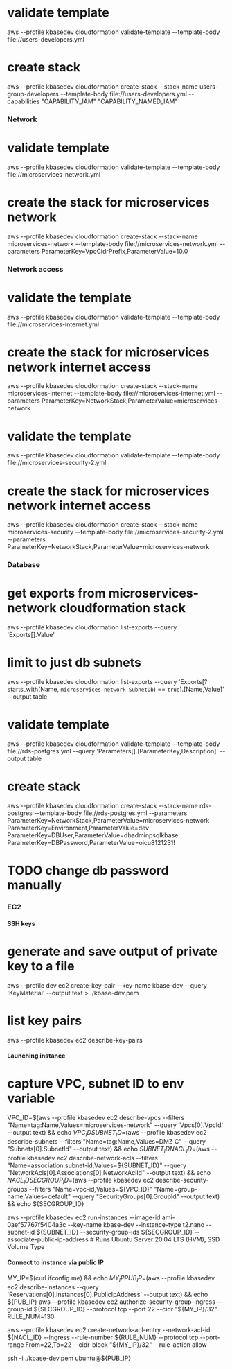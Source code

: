 # validate template
aws --profile kbasedev cloudformation validate-template --template-body file://users-developers.yml

# create stack
aws --profile kbasedev cloudformation create-stack --stack-name users-group-developers --template-body file://users-developers.yml  --capabilities "CAPABILITY_IAM" "CAPABILITY_NAMED_IAM"

<!--
# await creation
aws --profile admin  cloudformation wait stack-create-complete --stack-name users-group-developers
aws --profile admin  cloudformation describe-stacks --stack-name users-group-developers
aws --profile admin  cloudformation describe-stacks --stack-name users-group-developers --query 'Stacks[].[StackName,StackStatus]' --output text

# describe cloudformation stack resources to see details
aws --profile admin  cloudformation describe-stack-resources --stack-name users-group-developers

# list IAM users to
aws --profile admin  iam list-users

# list customer managed policies (not AWS policies)
aws --profile admin  iam list-policies --scope Local

# see details of the PolicyDocument
aws --profile admin  iam get-policy-version --policy-arn <policy arn> --version-id v1
-->


### Network

# validate template
aws --profile kbasedev cloudformation validate-template --template-body file://microservices-network.yml

# create the stack for microservices network
aws --profile kbasedev cloudformation create-stack --stack-name microservices-network --template-body file://microservices-network.yml --parameters ParameterKey=VpcCidrPrefix,ParameterValue=10.0

<!--
# wait for the stack to finish
aws --profile kbasedev cloudformation wait stack-create-complete --stack-name microservices-network

# now list the exports
aws --profile dev cloudformation list-exports

# get a better display
aws --profile dev cloudformation list-exports --query 'Exports[].[Name,Value]' --output table

# do the same thing with jq
aws --profile dev cloudformation list-exports | jq -r '.Exports[] | "\(.Name): \(.Value)"' -->


### Network access

# validate the template
aws --profile kbasedev cloudformation validate-template --template-body file://microservices-internet.yml

# create the stack for microservices network internet access
aws --profile kbasedev cloudformation create-stack --stack-name microservices-internet --template-body file://microservices-internet.yml --parameters ParameterKey=NetworkStack,ParameterValue=microservices-network


<!-- # wait for the stack to finish
aws --profile dev cloudformation wait stack-create-complete --stack-name microservices-internet

# describe stack events
aws --profile dev cloudformation describe-stack-events --stack-name microservices-internet --query 'StackEvents[].[{Resource:LogicalResourceId, Status:ResourceStatus, Reason:ResourceStatusReason}]' --output table

# capture VPC ID to env variable
VPC_ID=$(aws --profile dev ec2 describe-vpcs --filters "Name=tag:Name,Values=microservices-network" --query 'Vpcs[0].VpcId' --output text)

# show routes
aws --profile dev ec2 describe-route-tables --filters "Name=vpc-id,Values=${VPC_ID}"

# show routes with cleaner output
aws --profile dev ec2 describe-route-tables --filters "Name=vpc-id,Values=${VPC_ID}" --query 'RouteTables[].[Tags[?Key==`Name`].Value, Associations[].SubnetId]' --output text -->


# validate the template
aws --profile kbasedev cloudformation validate-template --template-body file://microservices-security-2.yml

# create the stack for microservices network internet access
aws --profile kbasedev cloudformation create-stack --stack-name microservices-security --template-body file://microservices-security-2.yml --parameters ParameterKey=NetworkStack,ParameterValue=microservices-network


<!-- # wait for the stack to finish
aws --profile dev cloudformation wait stack-create-complete --stack-name microservices-security

# capture VPC ID to env variable
VPC_ID=$(aws --profile dev ec2 describe-vpcs --filters "Name=tag:Name,Values=microservices-network" --query 'Vpcs[0].VpcId' --output text)

# list Network ACLs
aws --profile dev ec2 describe-network-acls --filters "Name=vpc-id,Values=${VPC_ID}" "Name=tag:aws:cloudformation:stack-name,Values=microservices-security" --query 'NetworkAcls[].[NetworkAclId,Tags[?Key==`Name`]|[0].Value]' --output text

# list NACL entries
aws --profile dev ec2 describe-network-acls --filters "Name=vpc-id,Values=${VPC_ID}" "Name=tag:aws:cloudformation:stack-name,Values=microservices-security" --query 'NetworkAcls[].Entries[]' -->

### Database

# get exports from microservices-network cloudformation stack
aws --profile kbasedev cloudformation list-exports --query 'Exports[].Value'

# limit to just db subnets
aws --profile kbasedev cloudformation list-exports --query 'Exports[?starts_with(Name, `microservices-network-SubnetDb`) == `true`].[Name,Value]' --output table

# validate template
aws --profile kbasedev cloudformation validate-template --template-body file://rds-postgres.yml --query 'Parameters[].[ParameterKey,Description]' --output table

# create stack
aws --profile kbasedev cloudformation create-stack --stack-name rds-postgres --template-body file://rds-postgres.yml --parameters ParameterKey=NetworkStack,ParameterValue=microservices-network ParameterKey=Environment,ParameterValue=dev ParameterKey=DBUser,ParameterValue=dbadminpsqlkbase ParameterKey=DBPassword,ParameterValue=oicu8121231!

# TODO change db password manually

<!-- # wait for stack to complete
aws --profile dev cloudformation wait stack-create-complete --stack-name rds-postgres

# describe stack events (perhaps while you wait)
aws --profile dev cloudformation describe-stack-events --stack-name rds-postgres --query 'StackEvents[].[{Resource:LogicalResourceId, Status:ResourceStatus, Reason:ResourceStatusReason}]' --output table

# describe parameters (see db credentials out in plain text!)
aws --profile dev cloudformation describe-stacks --stack-name postgres --query 'Stacks[0].Parameters' --output table -->

### EC2

#### SSH keys

# generate and save output of private key to a file
aws --profile dev ec2 create-key-pair --key-name kbase-dev --query 'KeyMaterial' --output text > ./kbase-dev.pem
# list key pairs
aws --profile kbasedev ec2 describe-key-pairs

#### Launching instance

# capture VPC, subnet ID to env variable
VPC_ID=$(aws --profile kbasedev ec2 describe-vpcs --filters "Name=tag:Name,Values=microservices-network" --query 'Vpcs[0].VpcId' --output text) && echo ${VPC_ID}
SUBNET_ID=$(aws --profile kbasedev ec2 describe-subnets --filters "Name=tag:Name,Values=DMZ C" --query "Subnets[0].SubnetId" --output text) && echo ${SUBNET_ID}
NACL_ID=$(aws --profile kbasedev ec2 describe-network-acls --filters "Name=association.subnet-id,Values=${SUBNET_ID}" --query "NetworkAcls[0].Associations[0].NetworkAclId" --output text) && echo ${NACL_ID}
SECGROUP_ID=$(aws --profile kbasedev ec2 describe-security-groups --filters "Name=vpc-id,Values=${VPC_ID}" "Name=group-name,Values=default" --query "SecurityGroups[0].GroupId" --output text) && echo ${SECGROUP_ID}

<!--
# launch instance in default VPC
aws --profile kbasedev ec2 run-instances --image-id ami-0aef57767f5404a3c --key-name kbase-dev --instance-type t2.nano --associate-public-ip-address # Runs Ubuntu Server 20.04 LTS (HVM), SSD Volume Type

# open ssh from my ip
aws --profile kbasedev ec2 authorize-security-group-ingress --group-id <security group id> --protocol tcp --port 22 --cidr "$(dig +short myip.opendns.com @resolver1.opendns.com)/32"

# get public IP of instance
aws --profile kbasedev ec2 describe-instances --query 'Reservations[0].Instances[0].PublicIpAddress' --output text

# shell into instance
ssh -i ./lab.pem ubuntu@<public ip>
-->

aws --profile kbasedev ec2 run-instances --image-id ami-0aef57767f5404a3c --key-name kbase-dev --instance-type t2.nano --subnet-id ${SUBNET_ID} --security-group-ids ${SECGROUP_ID} --associate-public-ip-address # Runs Ubuntu Server 20.04 LTS (HVM), SSD Volume Type

#### Connect to instance via public IP
MY_IP=$(curl ifconfig.me) && echo ${MY_IP}
PUB_IP=$(aws --profile kbasedev ec2 describe-instances --query 'Reservations[0].Instances[0].PublicIpAddress' --output text) && echo ${PUB_IP}
aws --profile kbasedev ec2 authorize-security-group-ingress --group-id ${SECGROUP_ID} --protocol tcp --port 22 --cidr "${MY_IP}/32"
RULE_NUM=130
<!--
aws --profile kbasedev ec2 delete-network-acl-entry --network-acl-id ${NACL_ID} --ingress --rule-number ${RULE_NUM}
-->
aws --profile kbasedev ec2 create-network-acl-entry --network-acl-id ${NACL_ID} --ingress --rule-number ${RULE_NUM} --protocol tcp --port-range From=22,To=22 --cidr-block "${MY_IP}/32" --rule-action allow


ssh -i ./kbase-dev.pem ubuntu@${PUB_IP}
